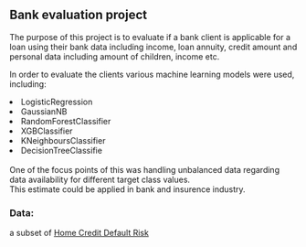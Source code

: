 ## Bank evaluation project
The purpose of this project is to evaluate if a bank client is applicable for a loan
using their bank data including income, loan annuity, credit amount and personal data including
amount of children, income etc. <br>

In order to evaluate the clients various machine learning models were used, including:
<li> LogisticRegression</li>
<li>GaussianNB</li>
<li>RandomForestClassifier</li>
<li>XGBClassifier</li>
<li>KNeighboursClassifier</li>
<li>DecisionTreeClassifie</li>
<br>
One of the focus points of this was handling unbalanced data regarding data availability for different target class values.

<br>
This estimate could be applied in bank and insurence industry.

### Data:

a subset of [Home Credit Default Risk](https://www.kaggle.com/competitions/home-credit-default-risk)
